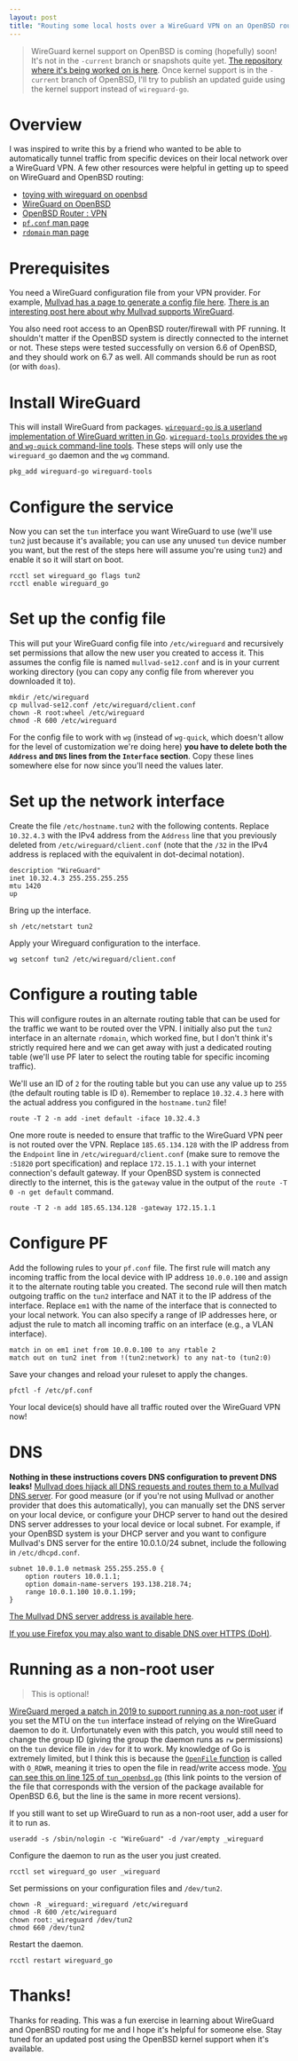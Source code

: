 ```yaml
---
layout: post
title: "Routing some local hosts over a WireGuard VPN on an OpenBSD router"
---
```


> WireGuard kernel support on OpenBSD is coming (hopefully) soon! It's not in the `-current` branch or snapshots quite yet. [The repository where it's being worked on is here](https://git.zx2c4.com/wireguard-openbsd/). Once kernel support is in the `-current` branch of OpenBSD, I'll try to publish an updated guide using the kernel support instead of `wireguard-go`.

# Overview

I was inspired to write this by a friend who wanted to be able to automatically tunnel traffic from specific devices on their local network over a WireGuard VPN. A few other resources were helpful in getting up to speed on WireGuard and OpenBSD routing:

* [toying with wireguard on openbsd](https://flak.tedunangst.com/post/toying-with-wireguard-on-openbsd)
* [WireGuard on OpenBSD](https://blog.jasper.la/wireguard-on-openbsd.html)
* [OpenBSD Router : VPN](https://lipidity.com/openbsd/wireguard/)
* [`pf.conf` man page](https://man.openbsd.org/OpenBSD-6.6/pf.conf.5)
* [`rdomain` man page](https://man.openbsd.org/OpenBSD-6.6/rdomain.4)

# Prerequisites

You need a WireGuard configuration file from your VPN provider. For example, [Mullvad has a page to generate a config file here](https://mullvad.net/en/download/wireguard-config/). [There is an interesting post here about why Mullvad supports WireGuard](https://mullvad.net/en/blog/2017/9/27/wireguard-future/).

You also need root access to an OpenBSD router/firewall with PF running. It shouldn't matter if the OpenBSD system is directly connected to the internet or not. These steps were tested successfully on version 6.6 of OpenBSD, and they should work on 6.7 as well. All commands should be run as root (or with `doas`).

# Install WireGuard

This will install WireGuard from packages. [`wireguard-go` is a userland implementation of WireGuard written in Go](https://git.zx2c4.com/wireguard-go/about/). [`wireguard-tools` provides the `wg` and `wg-quick` command-line tools](https://git.zx2c4.com/wireguard-tools/about/). These steps will only use the `wireguard_go` daemon and the `wg` command.

```
pkg_add wireguard-go wireguard-tools
```

# Configure the service

Now you can set the `tun` interface you want WireGuard to use (we'll use `tun2` just because it's available; you can use any unused `tun` device number you want, but the rest of the steps here will assume you're using `tun2`) and enable it so it will start on boot.

```
rcctl set wireguard_go flags tun2
rcctl enable wireguard_go
```

# Set up the config file

This will put your WireGuard config file into `/etc/wireguard` and recursively set permissions that allow the new user you created to access it. This assumes the config file is named `mullvad-se12.conf` and is in your current working directory (you can copy any config file from wherever you downloaded it to).

```
mkdir /etc/wireguard
cp mullvad-se12.conf /etc/wireguard/client.conf
chown -R root:wheel /etc/wireguard
chmod -R 600 /etc/wireguard
```

For the config file to work with `wg` (instead of `wg-quick`, which doesn't allow for the level of customization we're doing here) **you have to delete both the `Address` and `DNS` lines from the `Interface` section**. Copy these lines somewhere else for now since you'll need the values later.

# Set up the network interface

Create the file `/etc/hostname.tun2` with the following contents. Replace `10.32.4.3` with the IPv4 address from the `Address` line that you previously deleted from `/etc/wireguard/client.conf` (note that the `/32` in the IPv4 address is replaced with the equivalent in dot-decimal notation).

```
description "WireGuard"
inet 10.32.4.3 255.255.255.255
mtu 1420
up
```

Bring up the interface.

```
sh /etc/netstart tun2
```

Apply your Wireguard configuration to the interface.

```
wg setconf tun2 /etc/wireguard/client.conf
```

# Configure a routing table

This will configure routes in an alternate routing table that can be used for the traffic we want to be routed over the VPN. I initially also put the `tun2` interface in an alternate `rdomain`, which worked fine, but I don't think it's strictly required here and we can get away with just a dedicated routing table (we'll use PF later to select the routing table for specific incoming traffic).

We'll use an ID of `2` for the routing table but you can use any value up to `255` (the default routing table is ID `0`). Remember to replace `10.32.4.3` here with the actual address you configured in the `hostname.tun2` file!

```
route -T 2 -n add -inet default -iface 10.32.4.3
```

One more route is needed to ensure that traffic to the WireGuard VPN peer is not routed over the VPN. Replace `185.65.134.128` with the IP address from the `Endpoint` line in `/etc/wireguard/client.conf` (make sure to remove the `:51820` port specification) and replace `172.15.1.1` with your internet connection's default gateway. If your OpenBSD system is connected directly to the internet, this is the `gateway` value in the output of the `route -T 0 -n get default` command.

```
route -T 2 -n add 185.65.134.128 -gateway 172.15.1.1
```

# Configure PF

Add the following rules to your `pf.conf` file. The first rule will match any incoming traffic from the local device with IP address `10.0.0.100` and assign it to the alternate routing table you created. The second rule will then match outgoing traffic on the `tun2` interface and NAT it to the IP address of the interface. Replace `em1` with the name of the interface that is connected to your local network. You can also specify a range of IP addresses here, or adjust the rule to match all incoming traffic on an interface (e.g., a VLAN interface).

```
match in on em1 inet from 10.0.0.100 to any rtable 2
match out on tun2 inet from !(tun2:network) to any nat-to (tun2:0)
```

Save your changes and reload your ruleset to apply the changes.

```
pfctl -f /etc/pf.conf
```

Your local device(s) should have all traffic routed over the WireGuard VPN now!

# DNS

**Nothing in these instructions covers DNS configuration to prevent DNS leaks!** [Mullvad does hijack all DNS requests and routes them to a Mullvad DNS server](https://mullvad.net/en/help/terms-service/). For good measure (or if you're not using Mullvad or another provider that does this automatically), you can manually set the DNS server on your local device, or configure your DHCP server to hand out the desired DNS server addresses to your local device or local subnet. For example, if your OpenBSD system is your DHCP server and you want to configure Mullvad's DNS server for the entire 10.0.1.0/24 subnet, include the following in `/etc/dhcpd.conf`.

```
subnet 10.0.1.0 netmask 255.255.255.0 {
    option routers 10.0.1.1;
    option domain-name-servers 193.138.218.74;
    range 10.0.1.100 10.0.1.199;
}
```

[The Mullvad DNS server address is available here](https://mullvad.net/en/help/dns-leaks/).

[If you use Firefox you may also want to disable DNS over HTTPS (DoH)](https://support.mozilla.org/en-US/kb/dns-over-https-doh-faqs#w_will-users-be-able-to-disable-doh).

# Running as a non-root user

> This is optional!

[WireGuard merged a patch in 2019 to support running as a non-root user](https://lists.zx2c4.com/pipermail/wireguard/2019-July/004308.html) if you set the MTU on the `tun` interface instead of relying on the WireGuard daemon to do it. Unfortunately even with this patch, you would still need to change the group ID (giving the group the daemon runs as `rw` permissions) on the `tun` device file in `/dev` for it to work. My knowledge of Go is extremely limited, but I think this is because the [`OpenFile` function](https://golang.org/pkg/os/#OpenFile) is called with `O_RDWR`, meaning it tries to open the file in read/write access mode. [You can see this on line 125 of `tun_openbsd.go`](https://git.zx2c4.com/wireguard-go/tree/tun/tun_openbsd.go?h=v0.0.20190908#n125) (this link points to the version of the file that corresponds with the version of the package available for OpenBSD 6.6, but the line is the same in more recent versions).

If you still want to set up WireGuard to run as a non-root user, add a user for it to run as.

```
useradd -s /sbin/nologin -c "WireGuard" -d /var/empty _wireguard
```

Configure the daemon to run as the user you just created.

```
rcctl set wireguard_go user _wireguard
```

Set permissions on your configuration files and `/dev/tun2`.

```
chown -R _wireguard:_wireguard /etc/wireguard
chmod -R 600 /etc/wireguard
chown root:_wireguard /dev/tun2
chmod 660 /dev/tun2
```

Restart the daemon.

```
rcctl restart wireguard_go
```

# Thanks!

Thanks for reading. This was a fun exercise in learning about WireGuard and OpenBSD routing for me and I hope it's helpful for someone else. Stay tuned for an updated post using the OpenBSD kernel support when it's available.
